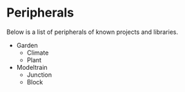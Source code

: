# Peripherals
Below is a list of peripherals of known projects and libraries.

* Garden
	* Climate
	* Plant
* Modeltrain
	* Junction
	* Block
